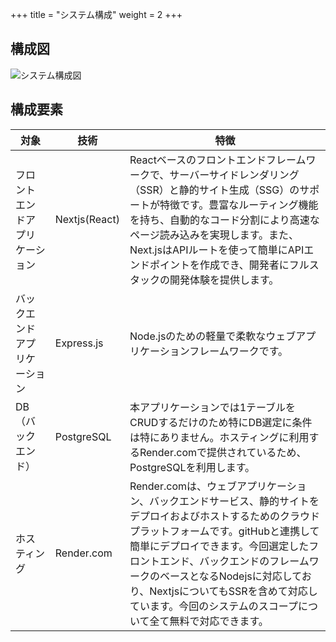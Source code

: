 +++
title = "システム構成"
weight = 2
+++

## 構成図
![システム構成図](/images/system.png?classes=left)
## 構成要素
| 対象 | 技術 | 特徴 |
|---|---| --- |
|フロントエンドアプリケーション|Nextjs(React)| Reactベースのフロントエンドフレームワークで、サーバーサイドレンダリング（SSR）と静的サイト生成（SSG）のサポートが特徴です。豊富なルーティング機能を持ち、自動的なコード分割により高速なページ読み込みを実現します。また、Next.jsはAPIルートを使って簡単にAPIエンドポイントを作成でき、開発者にフルスタックの開発体験を提供します。 |
|バックエンドアプリケーション|Express.js| Node.jsのための軽量で柔軟なウェブアプリケーションフレームワークです。 |
| DB（バックエンド） | PostgreSQL | 本アプリケーションでは1テーブルをCRUDするだけのため特にDB選定に条件は特にありません。ホスティングに利用するRender.comで提供されているため、PostgreSQLを利用します。 | 
|ホスティング|Render.com| Render.comは、ウェブアプリケーション、バックエンドサービス、静的サイトをデプロイおよびホストするためのクラウドプラットフォームです。gitHubと連携して簡単にデプロイできます。今回選定したフロントエンド、バックエンドのフレームワークのベースとなるNodejsに対応しており、NextjsについてもSSRを含めて対応しています。今回のシステムのスコープについて全て無料で対応できます。 |
